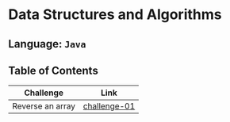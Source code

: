 # Data Structures and Algorithms

## Language: `Java`

## Table of Contents

| Challenge        | Link                                   |
| ---------------- | -------------------------------------- |
| Reverse an array | [challenge-01](arrayReverse/README.md) |
